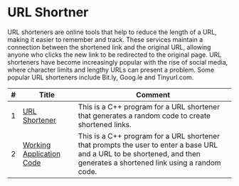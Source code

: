 # URL Shortner 
URL shorteners are online tools that help to reduce the length of a URL, making it easier to remember and track. These services maintain a connection between the shortened link and the original URL, allowing anyone who clicks the new link to be redirected to the original page. URL shorteners have become increasingly popular with the rise of social media, where character limits and lengthy URLs can present a problem. Some popular URL shorteners include Bit.ly, Goog.le and Tinyurl.com.

|#| Title | Comment |
|---| ------------------------------------------------------------ | -------- |
|1| [URL Shortener](./implementation.cpp) | This is a C++ program for a URL shortener that generates a random code to create shortened links. |
|2| [Working Application Code](./%20Complete%20App/sourcecode.cpp) | This is a C++ program for a URL shortener that prompts the user to enter a base URL and a URL to be shortened, and then generates a shortened link using a random code. |
